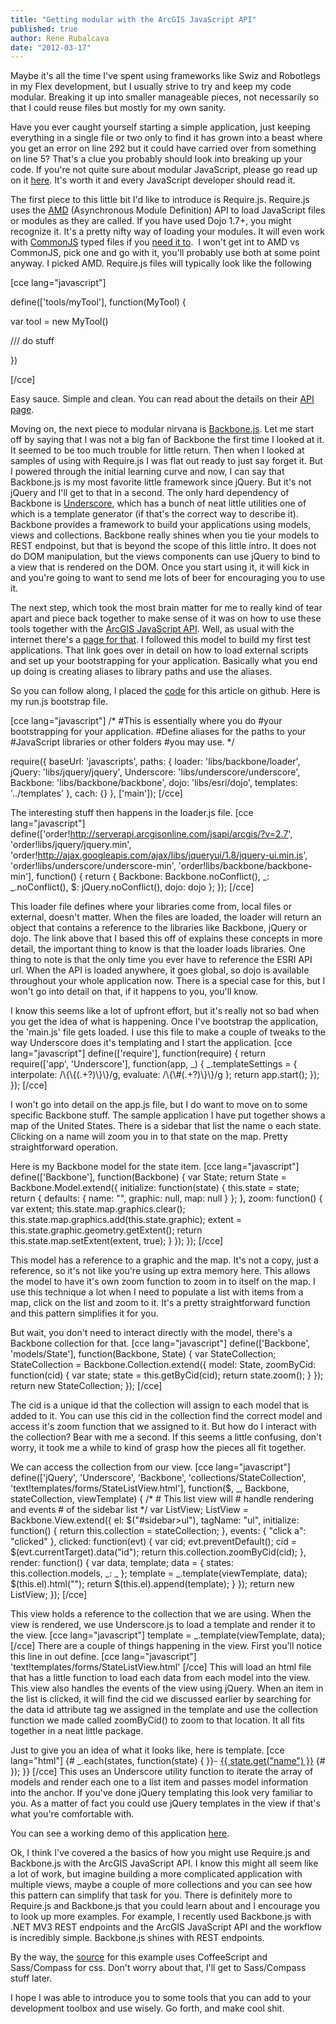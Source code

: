 ```yaml
---
title: "Getting modular with the ArcGIS JavaScript API"
published: true
author: Rene Rubalcava
date: "2012-03-17"
---
```


Maybe it's all the time I've spent using frameworks like Swiz and Robotlegs in my Flex development, but I usually strive to try and keep my code modular. Breaking it up into smaller manageable pieces, not necessarily so that I could reuse files but mostly for my own sanity.

Have you ever caught yourself starting a simple application, just keeping everything in a single file or two only to find it has grown into a beast where you get an error on line 292 but it could have carried over from something on line 5? That's a clue you probably should look into breaking up your code. If you're not quite sure about modular JavaScript, please go read up on it [here](http://addyosmani.com/writing-modular-js/). It's worth it and every JavaScript developer should read it.

The first piece to this little bit I'd like to introduce is Require.js. Require.js uses the [AMD](https://github.com/amdjs/amdjs-api/wiki/AMD) (Asynchronous Module Definition) API to load JavaScript files or modules as they are called. If you have used Dojo 1.7+, you might recognize it. It's a pretty nifty way of loading your modules. It will even work with [CommonJS](http://www.commonjs.org/) typed files if you [need it to](http://requirejs.org/docs/whyamd.html#commonjs).  I won't get int to AMD vs CommonJS, pick one and go with it, you'll probably use both at some point anyway. I picked AMD. Require.js files will typically look like the following

[cce lang="javascript"]

define(['tools/myTool'], function(MyTool) {

var tool = new MyTool()

/// do stuff

})

[/cce]

Easy sauce. Simple and clean. You can read about the details on their [API page](http://requirejs.org/docs/api.html).

Moving on, the next piece to modular nirvana is [Backbone.js](http://documentcloud.github.com/backbone/). Let me start off by saying that I was not a big fan of Backbone the first time I looked at it. It seemed to be too much trouble for little return. Then when I looked at samples of using with Require.js I was flat out ready to just say forget it. But I powered through the initial learning curve and now, I can say that Backbone.js is my most favorite little framework since jQuery. But it's not jQuery and I'll get to that in a second. The only hard dependency of Backbone is [Underscore](http://documentcloud.github.com/underscore/), which has a bunch of neat little utilities one of which is a template generator (if that's the correct way to describe it). Backbone provides a framework to build your applications using models, views and collections. Backbone really shines when you tie your models to REST endpoinst, but that is beyond the scope of this little intro. It does not do DOM manipulation, but the views components can use jQuery to bind to a view that is rendered on the DOM. Once you start using it, it will kick in and you're going to want to send me lots of beer for encouraging you to use it.

The next step, which took the most brain matter for me to really kind of tear apart and piece back together to make sense of it was on how to use these tools together with the [ArcGIS JavaScript API](http://help.arcgis.com/en/webapi/javascript/arcgis/). Well, as usual with the internet there's a [page for that](http://backbonetutorials.com/organizing-backbone-using-modules/). I followed this model to build my first test applications. That link goes over in detail on how to load external scripts and set up your bootstrapping for your application. Basically what you end up doing is creating aliases to library paths and use the aliases.

So you can follow along, I placed the [code](https://github.com/odoe/bbdemo) for this article on github. Here is my run.js bootstrap file.

[cce lang="javascript"] /\* #This is essentially where you do #your bootstrapping for your application. #Define aliases for the paths to your #JavaScript libraries or other folders #you may use. \*/

require({ baseUrl: 'javascripts', paths: { loader: 'libs/backbone/loader', jQuery: 'libs/jquery/jquery', Underscore: 'libs/underscore/underscore', Backbone: 'libs/backbone/backbone', dojo: 'libs/esri/dojo', templates: '../templates' }, cach: {} }, ['main']); [/cce]

The interesting stuff then happens in the loader.js file. [cce lang="javascript"] define(['order!http://serverapi.arcgisonline.com/jsapi/arcgis/?v=2.7', 'order!libs/jquery/jquery.min', 'order!http://ajax.googleapis.com/ajax/libs/jqueryui/1.8/jquery-ui.min.js', 'order!libs/underscore/underscore-min', 'order!libs/backbone/backbone-min'], function() { return { Backbone: Backbone.noConflict(), \_: \_.noConflict(), $: jQuery.noConflict(), dojo: dojo }; }); [/cce]

This loader file defines where your libraries come from, local files or external, doesn't matter. When the files are loaded, the loader will return an object that contains a reference to the libraries like Backbone, jQuery or dojo. The link above that I based this off of explains these concepts in more detail, the important thing to know is that the loader loads libraries. One thing to note is that the only time you ever have to reference the ESRI API url. When the API is loaded anywhere, it goes global, so dojo is available throughout your whole application now. There is a special case for this, but I won't go into detail on that, if it happens to you, you'll know.

I know this seems like a lot of upfront effort, but it's really not so bad when you get the idea of what is happening. Once I've bootstrap the application, the 'main.js' file gets loaded. I use this file to make a couple of tweaks to the way Underscore does it's templating and I start the application. [cce lang="javascript"] define(['require'], function(require) { return require(['app', 'Underscore'], function(app, \_) { \_.templateSettings = { interpolate: /\\{\\{(.+?)\\}\\}/g, evaluate: /\\{\\#(.+?)\\}\\}/g }; return app.start(); }); }); [/cce]

I won't go into detail on the app.js file, but I do want to move on to some specific Backbone stuff. The sample application I have put together shows a map of the United States. There is a sidebar that list the name o each state. Clicking on a name will zoom you in to that state on the map. Pretty straightforward operation.

Here is my Backbone model for the state item. [cce lang="javascript"] define(['Backbone'], function(Backbone) { var State; return State = Backbone.Model.extend({ initialize: function(state) { this.state = state; return { defaults: { name: "", graphic: null, map: null } }; }, zoom: function() { var extent; this.state.map.graphics.clear(); this.state.map.graphics.add(this.state.graphic); extent = this.state.graphic.geometry.getExtent(); return this.state.map.setExtent(extent, true); } }); }); [/cce]

This model has a reference to a graphic and the map. It's not a copy, just a reference, so it's not like you're using up extra memory here. This allows the model to have it's own zoom function to zoom in to itself on the map. I use this technique a lot when I need to populate a list with items from a map, click on the list and zoom to it. It's a pretty straightforward function and this pattern simplifies it for you.

But wait, you don't need to interact directly with the model, there's a Backbone collection for that. [cce lang="javascript"] define(['Backbone', 'models/State'], function(Backbone, State) { var StateCollection; StateCollection = Backbone.Collection.extend({ model: State, zoomByCid: function(cid) { var state; state = this.getByCid(cid); return state.zoom(); } }); return new StateCollection; }); [/cce]

The cid is a unique id that the collection will assign to each model that is added to it. You can use this cid in the collection find the correct model and access it's zoom function that we assigned to it. But how do I interact with the collection? Bear with me a second. If this seems a little confusing, don't worry, it took me a while to kind of grasp how the pieces all fit together.

We can access the collection from our view. [cce lang="javascript"] define(['jQuery', 'Underscore', 'Backbone', 'collections/StateCollection', 'text!templates/forms/StateListView.html'], function($, \_, Backbone, stateCollection, viewTemplate) { /\* # This list view will # handle rendering and events # of the sidebar list \*/ var ListView; ListView = Backbone.View.extend({ el: $("#sidebar>ul"), tagName: "ul", initialize: function() { return this.collection = stateCollection; }, events: { "click a": "clicked" }, clicked: function(evt) { var cid; evt.preventDefault(); cid = $(evt.currentTarget).data("id"); return this.collection.zoomByCid(cid); }, render: function() { var data, template; data = { states: this.collection.models, \_: \_ }; template = \_.template(viewTemplate, data); $(this.el).html(""); return $(this.el).append(template); } }); return new ListView; }); [/cce]

This view holds a reference to the collection that we are using. When the view is rendered, we use Underscore.js to load a template and render it to the view. [cce lang="javascript"] template = \_.template(viewTemplate, data); [/cce] There are a couple of things happening in the view. First you'll notice this line in out define. [cce lang="javascript"] 'text!templates/forms/StateListView.html' [/cce] This will load an html file that has a little function to load each data from each model into the view. This view also handles the events of the view using jQuery. When an item in the list is clicked, it will find the cid we discussed earlier by searching for the data id attribute tag we assigned in the template and use the collection function we made called zoomByCid() to zoom to that location. It all fits together in a neat little package.

Just to give you an idea of what it looks like, here is template. [cce lang="html"] {# \_.each(states, function(state) { }}- [{{ state.get("name") }}](#)
{# }); }} [/cce] This uses an Underscore utility function to iterate the array of models and render each one to a list item and passes model information into the anchor. If you've done jQuery templating this look very familiar to you. As a matter of fact you could use jQuery templates in the view if that's what you're comfortable with.

You can see a working demo of this application [here](http://odoe.net/thelab/js/bbdemo/index.html).

Ok, I think I've covered a the basics of how you might use Require.js and Backbone.js with the ArcGIS JavaScript API. I know this might all seem like a lot of work, but imagine building a more complicated application with multiple views, maybe a couple of more collections and you can see how this pattern can simplify that task for you. There is definitely more to Require.js and Backbone.js that you could learn about and I encourage you to look up more examples. For example, I recently used Backbone.js with .NET MV3 REST endpoints and the ArcGIS JavaScript API and the workflow is incredibly simple. Backbone.js shines with REST endpoints.

By the way, the [source](https://github.com/odoe/bbdemo) for this example uses CoffeeScript and Sass/Compass for css. Don't worry about that, I'll get to Sass/Compass stuff later.

I hope I was able to introduce you to some tools that you can add to your development toolbox and use wisely. Go forth, and make cool shit.
